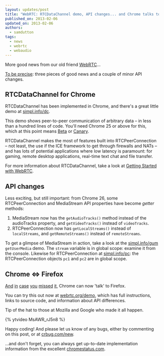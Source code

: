```yaml
---
layout: updates/post
title: "WebRTC: RTCDataChannel demo, API changes... and Chrome talks to Firefox!"
published_on: 2013-02-06
updated_on: 2013-02-06
authors:
  - samdutton
tags:
  - news
  - webrtc
  - webaudio
---
```

<p>More good news from our old friend <a href="http://www.webrtc.org" title="webrtc.org website">WebRTC</a>...</p>

<p><a href="http://en.wikipedia.org/wiki/File:Thomson_and_Thompson_in_Asterix.png" title="Thomson and Thompson in Asterix in Belgium">To be precise</a>: three pieces of good news and a couple of minor API changes.</p>

<h2>RTCDataChannel for Chrome</h2>

<p>RTCDataChannel has been implemented in Chrome, and there's a great little demo at <a href="http://www.simpl.info/rtcdatachannel" title="Data Channel">simpl.info/dc</a>.</p>

<p>This demo shows peer-to-peer communication of arbitrary data &ndash; in less than a hundred lines of code. You'll need Chrome 25 or above for this, which at this point means <a href="https://www.google.com/intl/en/chrome/browser/beta.html" title="Download Chrome Beta">Beta</a> or <a href="https://www.google.com/intl/en/chrome/browser/canary.html" title="Download Chrome Canary">Canary</a>.</p>

<p>RTCDataChannel makes the most of features built into RTCPeerConnection &ndash; not least, the use if the ICE framework to get through firewalls and NATs &ndash; and has lots of potential applications where low latency is paramount: for gaming, remote desktop applications, real-time text chat and file transfer.</p>

<p>For more information about RTCDataChannel, take a look at <a href="http://www.html5rocks.com/en/tutorials/webrtc/basics/#toc-rtcdatachannel" title="Information about RTCDataChannel on HTML5 Rocks">Getting Started with WebRTC</a>.</p>

<h2>API changes</h2>

<p>Less exciting, but still important: from Chrome 26, some RTCPeerConnection and MediaStream API properties have become <em>getter</em> methods:</p>

<ol>
	<li>MediaStream now has the <code>getAudioTracks()</code> method instead of the audioTracks property, and <code>getVideoTracks()</code> instead of <code>videoTracks</code>.</li>
	<li>RTCPeerConnection now has <code>getLocalStreams()</code> instead of <code>localStreams</code>, and <code>getRemoteStreams()</code> instead of <code>remoteStreams</code>.</li>
</ol>

<p>To get a glimpse of MediaStream in action, take a look at the <a href="http://simpl.info/getusermedia/" title="Simple getUserMedia demo">simpl.info/gum</a> <code>getUserMedia</code> demo. The <code>stream</code> variable is in global scope: examine it from the console. Likewise for RTCPeerConnection at <a href="Single page RTCPeerConnection demo" title="">simpl.info/pc</a>: the RTCPeerConnection objects <code>pc1</code> and <code>pc2</code> are in global scope.</p>

<h2>Chrome &lt;=&gt; Firefox</h2>

<p><a href="https://twitter.com/search?q=webrtc+chrome+firefox" title="Tweets about Chrome/Firefox WebRTC interop">And</a> <a href="http://www.webrtc.org/demo" title="webrtc.org demo page">in</a> <a href="https://hacks.mozilla.org/2013/02/hello-chrome-its-firefox-calling/" title="hacks.mozilla.org blog post">case</a> <a href="http://blog.chromium.org/2013/02/hello-firefox-this-is-chrome-calling.html" title="Chromium blog post">you</a> <a href="https://www.google.com/news?q=chrome+firefox+webrtc" title="News stories about Chrome/Firefox WebRTC interop">missed</a> <a href="https://news.ycombinator.com/item?id=5166239" title="Hacker News comments on Chrome Firefox WebRTC interop">it</a>, Chrome can now 'talk' to Firefox.</p>

<p>You can try this out now at <a href="http://www.webrtc.org/demo" title="webrtc.org instructions for using the apprtc video chat demo on Firefox and Chrome">webrtc.org/demo</a>, which has full instructions, links to source code, and information about API differences.</p>

<p>Tip of the hat to those at Mozilla and Google who made it all happen.</p>

{% ytvideo MsAWR_rJ5n8 %} 

<p>Happy coding! And please let us know of any bugs, either by commenting on this post, or at <a href="http://crbug.com/new" title="File a Chrome bug">crbug.com/new</a>.</p>

<p>...and don't forget, you can always get up-to-date implementation information from the excellent <a href="http://www.chromestatus.com" title="chromestatus.com: implementation information for APIs in Chrome">chromestatus.com</a>.</p>

